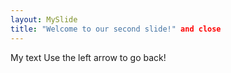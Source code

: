 ```yaml
---
layout: MySlide
title: "Welcome to our second slide!" and close
---
```

My text
Use the left arrow to go back!
